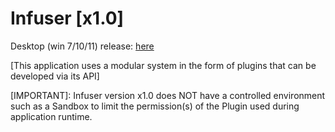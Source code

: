 # Infuser [x1.0]

Desktop (win 7/10/11) release: [here ](https://discord.gg/d9rFtgkBXK)

[This application uses a modular system in the form of plugins that can be developed via its API]

[IMPORTANT]: Infuser version x1.0 does NOT have a controlled environment such as a Sandbox
                     to limit the permission(s) of the Plugin used during application runtime. 

